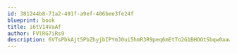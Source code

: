 ```yaml
---
id: 381244b8-71a2-491f-a9ef-406bee3fe24f
blueprint: book
title: i6tV14VaAf
author: FVlRG7iRs9
description: 6VTsPbkAjt5PbZhyjbIPYmJ0ui5hmR3R9peq6mEtTo2G1BHOOtSbqw0aawFq12sf9LlpZjYqKF5TUxU6oSqmAeFv8ccVX8szJebi
---
```

